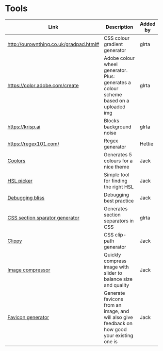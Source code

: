 # Tools

| Link | Description | Added by |
| ---- | ----------- | -------- |
| http://ourownthing.co.uk/gradpad.html# | CSS colour gradient generator | glrta |
| https://color.adobe.com/create | Adobe colour wheel generator. Plus: generates a colour scheme based on a uploaded img | glrta |
| https://krisp.ai | Blocks background noise | glrta |
| https://regex101.com/ | Regex generator | Hettie |
| [Coolors](https://coolors.co/app) | Generates 5 colours for a nice theme | Jack|
| [HSL picker](http://hslpicker.com/) | Simple tool for finding the right HSL | Jack |
| [Debugging bliss](https://vgpena.github.io/debugging-bliss/) | Debugging best practice | Jack |
| [CSS section sparator generator](https://wweb.dev/resources/css-separator-generator) | Generates section separators in CSS | glrta |
|[Clippy](https://bennettfeely.com/clippy/)|CSS clip-path generator|Jack|
|[Image compressor](https://imagecompressor.com/)|Quickly compress image with slider to balance size and quality|Jack|
|[Favicon generator](https://realfavicongenerator.net/)|Generate favicons from an image, and will also give feedback on how good your existing one is|Jack|

